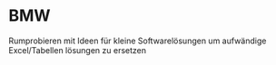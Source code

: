 # BMW

Rumprobieren mit Ideen für kleine Softwarelösungen um aufwändige Excel/Tabellen lösungen zu ersetzen
